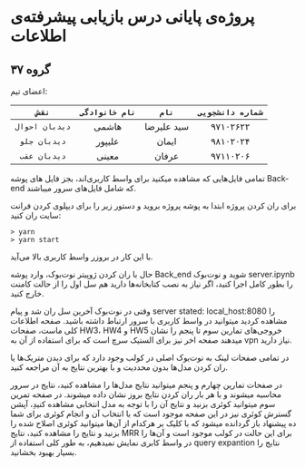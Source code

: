 # پروژه‌ی پایانی درس بازیابی پیشرفته‌ی اطلاعات
## گروه ۳۷

اعضای تیم:

  | `نقش` | `نام خانوادگی` | `نام` | `شماره دانشجویی` |
  |:---------------:|:------------:|:-----------:|:----------------:|
  | `دیدبان احوال` | هاشمی | سید علیرضا | ۹۷۱۰۲۶۲۲  |
  | `دیدبان جلو` | علیپور | ایمان | ۹۸۱۰۲۰۲۴ |
  | `دیدبان عقب` | معینی | عرفان | ۹۷۱۱۰۲۰۶ |

تمامی فایل‌هایی که مشاهده میکنید برای واسط کاربری‌اند، بجز فایل های پوشه Back-end که شامل فایل‌های سرور میباشند.

برای ران کردن پروژه ابتدا به پوشه پروژه بروید و دستور زیر را برای دیپلوی کردن فرانت سایت ران کنید:
‍‍‍‍
```
> yarn
> yarn start
```

با این کار در بروزر واسط کاربری بالا می‌آید.

حال با ران کردن ژوپیتر نوت‌بوک، وارد پوشه Back_end شوید و نوت‌بوک server.ipynb را بطور کامل اجرا کنید، اگر نیاز به نصب کتابخانه‌ها دارید هم سل اول را از حالت کامنت خارج کنید.

وقتی در نوت‌بوک آخرین سل ران شد و پیام
server stated: local_host:8080
را مشاهده کردید میتوانید در واسط کاربری با سرور ارتباط داشته باشید.
 صفحه اطلاعات کلی ماست، صفحات HW3، HW4 و HW5 خروجی‌های تمارین سوم تا پنجم را نشان میدهند صفحه اخر نیز برای الستیک سرچ است که برای استفاده از آن به vpn نیاز دارید.
 
 در تمامی صفحات لینک به نوت‌یوک اصلی در کولب وجود دارد که برای دیدن متریک‌ها یا ران کردن مدل‌ها بدون محددیت و با بهترین نتایج به آن مراجعه کنید.
 
 در صفحات تمارین چهارم و پنجم میتوانید نتایج مدل‌ها را مشاهده کنید، نتایج در سرور محاسبه میشوند و با هر بار ران کردن نتایج بروز نشان داده میشوند.
 در صفحه تمرین سوم میتوانید کوئری بزنید و نتایج آن را با توجه به مدل انتخابی مشاهده کنیدِ، آپشن گسترش کوئری نیز در این صفحه موجود است که با انتخاب آن و انجام کوئری برای شما ده پیشنهاد باز گردانده میشود که با کلیک بر هرکدام از آن‌ها میتوانید کوئری اصلاح شده را بزنید و نتایج را مشاهده کنید، نتایج MRR برای این حالت در کولب موجود است و آن‌ها را در واسط کابری نمایش نمیدهیم، به طور کلی استفاده از query expantion نتایج را بسیار بهبود بخشانید.
 
 
 
